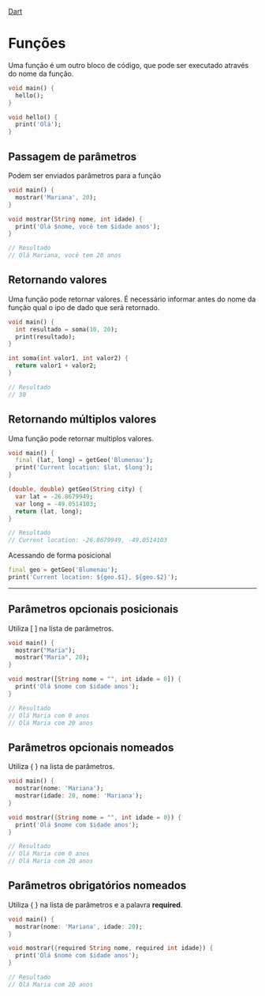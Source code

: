 [Dart](https://github.com/leofds/flutter-class/blob/master/dart/README.md)

# Funções

Uma função é um outro bloco de código, que pode ser executado através do nome da função.

```dart
void main() {
  hello();
}

void hello() {
  print('Olá');
}
```

## Passagem de parâmetros

Podem ser enviados parâmetros para a função

```dart
void main() {
  mostrar('Mariana', 20);
}

void mostrar(String nome, int idade) {
  print('Olá $nome, você tem $idade anos');
}

// Resultado
// Olá Mariana, você tem 20 anos
```

## Retornando valores

Uma função pode retornar valores. É necessário informar antes do nome da função qual o ipo de dado que será retornado.

```dart
void main() {
  int resultado = soma(10, 20);
  print(resultado);
}

int soma(int valor1, int valor2) {
  return valor1 + valor2;
}

// Resultado 
// 30
```

## Retornando múltiplos valores

Uma função pode retornar multiplos valores.

```dart
void main() {
  final (lat, long) = getGeo('Blumenau');
  print('Current location: $lat, $long');
}

(double, double) getGeo(String city) {
  var lat = -26.8679949;
  var long = -49.0514103;
  return (lat, long);
}

// Resultado
// Current location: -26.8679949, -49.0514103
```

Acessando de forma posicional

```dart
final geo = getGeo('Blumenau');
print('Current location: ${geo.$1}, ${geo.$2}');
```

---

## Parâmetros opcionais posicionais

Utiliza [ ] na lista de parâmetros.

```dart
void main() {
  mostrar("Maria");
  mostrar("Maria", 20);
}

void mostrar([String nome = "", int idade = 0]) {
  print('Olá $nome com $idade anos');
}

// Resultado
// Olá Maria com 0 anos
// Olá Maria com 20 anos
```

## Parâmetros opcionais nomeados

Utiliza { } na lista de parâmetros.

```dart
void main() {
  mostrar(nome: 'Mariana');
  mostrar(idade: 20, nome: 'Mariana');
}

void mostrar({String nome = "", int idade = 0}) {
  print('Olá $nome com $idade anos');
}

// Resultado
// Olá Maria com 0 anos
// Olá Maria com 20 anos
```

## Parâmetros obrigatórios nomeados

Utiliza { } na lista de parâmetros e a palavra **required**.

```dart
void main() {
  mostrar(nome: 'Mariana', idade: 20);
}

void mostrar({required String nome, required int idade}) {
  print('Olá $nome com $idade anos');
}

// Resultado
// Olá Maria com 20 anos
```
